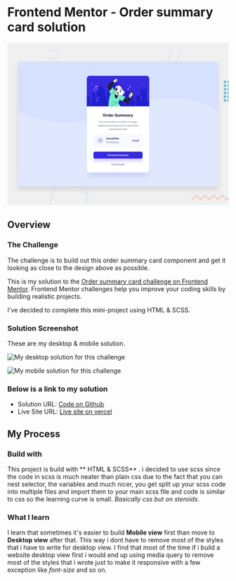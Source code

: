 # Frontend Mentor - Order summary card solution

![My solution for this challenge](./design/desktop-preview.jpg)

## Overview

### The Challenge
The challenge is to build out this order summary card component and get it looking as close to the design above as possible.

This is my solution to the [Order summary card challenge on Frontend Mentor](https://www.frontendmentor.io/challenges/order-summary-component-QlPmajDUj). Frontend Mentor challenges help you improve your coding skills by building realistic projects.

I've decided to complete this mini-project using HTML & SCSS.


### Solution Screenshot
These are my desktop & mobile solution.

![My desktop solution for this challenge](./design/desktop-solution.jpg)


![My mobile solution for this challenge](./design/mobile-solution.jpg)

### Below is a link to my solution

- Solution URL: [Code on Github](https://github.com/jasonkwm/order-summary-component-main)
- Live Site URL: [Live site on vercel](https://order-summary-component-main-tan.vercel.app/)

## My Process

### Build with
This project is build with ** HTML & SCSS** . i decided to use scss since the code in scss is much neater than plain css due to the fact that you can nest selector, the variables and much nicer, you get split up your scss code into multiple files and import them to your main scss file and code is similar to css so the learning curve is small. *Basically css but on steroids.*

### What I learn
I learn that sometimes it's easier to build **Mobile view** first than move to **Desktop view** after that. This way i dont have to remove most of the styles that i have to write for desktop view. I find that most of the time if i build a website desktop view first i would end up using media query to remove most of the styles that i wrote just to make it responsive with a few exception like *font-size* and so on.
